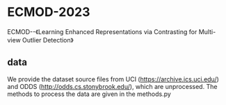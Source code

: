 # ECMOD-2023
ECMOD--《Learning Enhanced Representations via Contrasting for Multi-view Outlier Detection》
## data
We provide the dataset source files from UCI (https://archive.ics.uci.edu/) and ODDS (http://odds.cs.stonybrook.edu/), which are unprocessed. The methods to process the data are given in the methods.py
